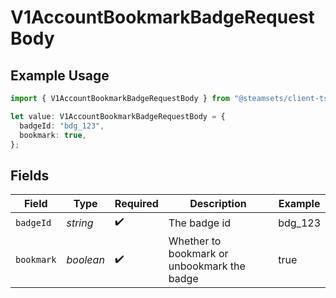 # V1AccountBookmarkBadgeRequestBody

## Example Usage

```typescript
import { V1AccountBookmarkBadgeRequestBody } from "@steamsets/client-ts/models/components";

let value: V1AccountBookmarkBadgeRequestBody = {
  badgeId: "bdg_123",
  bookmark: true,
};
```

## Fields

| Field                                       | Type                                        | Required                                    | Description                                 | Example                                     |
| ------------------------------------------- | ------------------------------------------- | ------------------------------------------- | ------------------------------------------- | ------------------------------------------- |
| `badgeId`                                   | *string*                                    | :heavy_check_mark:                          | The badge id                                | bdg_123                                     |
| `bookmark`                                  | *boolean*                                   | :heavy_check_mark:                          | Whether to bookmark or unbookmark the badge | true                                        |